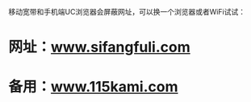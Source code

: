 移动宽带和手机端UC浏览器会屏蔽网址，可以换一个浏览器或者WiFi试试：
# 网址：<a href="https://www.sifangfuli.com/" rel="nofollow">www.sifangfuli.com</a>
# 备用：<a href="https://www.115kami.com/" rel="nofollow">www.115kami.com</a>
